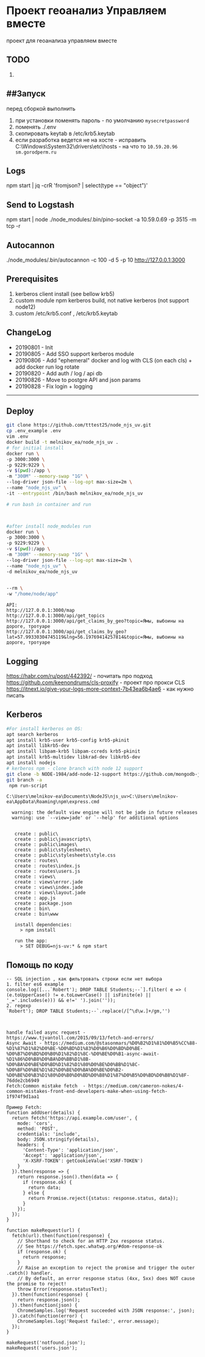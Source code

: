 # Проект геоанализ Управляем вместе
проект для геоанализа управляем вместе


## TODO
1. 

##Запуск
------------
перед сборкой выполнить
1. при установки поменять пароль - по умолчанию `mysecretpassword`
2. поменять ./.env 
3. скопировать keytab в /etc/krb5.keytab
4. если разработка ведется не на хосте - исправить C:\Windows\System32\drivers\etc\hosts  - на что то `10.59.20.96 sm.gorodperm.ru`

## Logs
npm start | jq -crR 'fromjson? | select(type == "object")'
## Send to Logstash
npm start | node ./node_modules/.bin/pino-socket -a 10.59.0.69 -p 3515 -m tcp -r


## Autocannon
./node_modules/.bin/autocannon -c 100 -d 5 -p 10 http://127.0.0.1:3000



## Prerequisites
 1. kerberos client install (see bellow krb5)
 2. custom module npm kerberos build, not native kerberos (not support node12)
 3. custom /etc/krb5.conf , /etc/krb5.keytab

## ChangeLog 
 *   20190801 - Init
 *   20190805 - Add SSO support kerberos module
 *   20190806 - Add  "ephemeral" docker and log with CLS (on each cls) + add docker run log rotate
 *   20190820 - Add auth / log / api db
 *   20190826 - Move to postgre API and json params
 *   20190828 - Fix login + logging 

------------
## Deploy
~~~Bash
git clone https://github.com/tttest25/node_njs_uv.git
cp .env_example .env
vim .env
docker build -t melnikov_ea/node_njs_uv .
# for initial install
docker run \
-p 3000:3000 \
-p 9229:9229 \
-v $(pwd):/app \
-m "300M" --memory-swap "1G" \
--log-driver json-file --log-opt max-size=2m \
--name "node_njs_uv" \
-it --entrypoint /bin/bash melnikov_ea/node_njs_uv

# run bash in container and run



#after install node_modules run
docker run \
-p 3000:3000 \
-p 9229:9229 \
-v $(pwd):/app \
-m "300M" --memory-swap "1G" \
--log-driver json-file --log-opt max-size=2m \
--name "node_njs_uv" \
-d melnikov_ea/node_njs_uv
 

--rm \
-w "/home/node/app" 
~~~





~~~
API:
http://127.0.0.1:3000/map
http://127.0.0.1:3000/api/get_topics
http://127.0.0.1:3000/api/get_claims_by_geo?topic=Ямы, выбоины на дороге, тротуаре
http://127.0.0.1:3000/api/get_claims_by_geo?lat=57.99330304745119&lng=56.19769414257814&topic=Ямы, выбоины на дороге, тротуаре
~~~



Logging
------------
https://habr.com/ru/post/442392/ - почитать про подход
https://github.com/keenondrums/cls-proxify - проект про прокси CLS
https://itnext.io/give-your-logs-more-context-7b43ea6b4ae6 - как нужно писать



Kerberos
------------
~~~BASH
#For install kerberos on OS:
apt search kerberos
apt install krb5-user krb5-config krb5-pkinit
apt install libkrb5-dev
apt install libpam-krb5 libpam-ccreds krb5-pkinit
apt install krb5-multidev libkrad-dev libkrb5-dev
apt install nodejs
# kerberos npm - clone branch with node 12 support
git clone -b NODE-1984/add-node-12-support https://github.com/mongodb-js/kerberos.git
git branch -a
 npm run-script 

~~~



~~~
C:\Users\melnikov-ea\Documents\NodeJS\njs_uv>C:\Users\melnikov-ea\AppData\Roaming\npm\express.cmd

  warning: the default view engine will not be jade in future releases
  warning: use `--view=jade' or `--help' for additional options


   create : public\
   create : public\javascripts\
   create : public\images\
   create : public\stylesheets\
   create : public\stylesheets\style.css
   create : routes\
   create : routes\index.js
   create : routes\users.js
   create : views\
   create : views\error.jade
   create : views\index.jade
   create : views\layout.jade
   create : app.js
   create : package.json
   create : bin\
   create : bin\www

   install dependencies:
     > npm install

   run the app:
     > SET DEBUG=njs-uv:* & npm start
~~~

Помощь по коду
------------
~~~
-- SQL injection , как фильтровать строки если нет выбора
1. filter es6 example
console.log([...`Robert'); DROP TABLE Students;--`].filter( e => (   (e.toUpperCase() != e.toLowerCase() || isFinite(e) || '_='.includes(e))) && e!=' ').join(''));  
2. regexp
`Robert'); DROP TABLE Students;--`.replace(/[^\d\w.]+/gm,'')



handle failed async request - https://www.tjvantoll.com/2015/09/13/fetch-and-errors/
Async Await - https://medium.com/@stasonmars/%D0%B2%D1%81%D0%B5%CC%88-%D1%87%D1%82%D0%BE-%D0%BD%D1%83%D0%B6%D0%BD%D0%BE-%D0%B7%D0%BD%D0%B0%D1%82%D1%8C-%D0%BE%D0%B1-async-await-%D1%86%D0%B8%D0%BA%D0%BB%D1%8B-%D0%BA%D0%BE%D0%BD%D1%82%D1%80%D0%BE%D0%BB%D1%8C-%D0%BF%D0%BE%D1%82%D0%BE%D0%BA%D0%BE%D0%B2-%D0%BE%D0%B3%D1%80%D0%B0%D0%BD%D0%B8%D1%87%D0%B5%D0%BD%D0%B8%D1%8F-76dde2cb6949
Fetch:Common mistake fetch  - https://medium.com/cameron-nokes/4-common-mistakes-front-end-developers-make-when-using-fetch-1f974f9d1aa1

Пример Fetch:
function addUser(details) {
  return fetch('https://api.example.com/user', {
    mode: 'cors',
    method: 'POST',
    credentials: 'include',
    body: JSON.stringify(details),
    headers: {
      'Content-Type': 'application/json',
      'Accept': 'application/json',
      'X-XSRF-TOKEN': getCookieValue('XSRF-TOKEN')
    }
  }).then(response => {
    return response.json().then(data => {
      if (response.ok) {
        return data;
      } else {
        return Promise.reject({status: response.status, data});
      }
    });
  });
}

function makeRequest(url) {
  fetch(url).then(function(response) {
    // Shorthand to check for an HTTP 2xx response status.
    // See https://fetch.spec.whatwg.org/#dom-response-ok
    if (response.ok) {
      return response;
    }
    // Raise an exception to reject the promise and trigger the outer .catch() handler.
    // By default, an error response status (4xx, 5xx) does NOT cause the promise to reject!
    throw Error(response.statusText);
  }).then(function(response) {
    return response.json();
  }).then(function(json) {
    ChromeSamples.log('Request succeeded with JSON response:', json);
  }).catch(function(error) {
    ChromeSamples.log('Request failed:', error.message);
  });
}

makeRequest('notfound.json');
makeRequest('users.json');
~~~